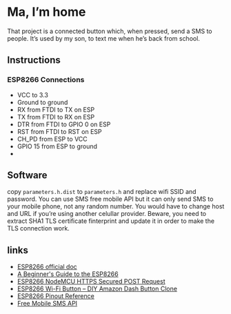 # Ma, I’m home

That project is a connected button which, when pressed, send a SMS to people. It’s used by my son, to text me when he’s back from school.

## Instructions

### ESP8266 Connections

- VCC to 3.3
- Ground to ground
- RX from FTDI to TX on ESP
- TX from FTDI to RX on ESP
- DTR from FTDI to GPIO 0 on ESP
- RST from FTDI to RST on ESP
- CH_PD from ESP to VCC
- GPIO 15 from ESP to ground 
- 
## Software

copy `parameters.h.dist` to `parameters.h` and replace wifi SSID and password. You can use SMS free mobile API but it can only send SMS to your mobile phone, not any random number. You would have to change host and URL if you’re using another celullar provider.
Beware, you need to extract SHA1 TLS certificate finterprint and update it in order to make the TLS connection work.

## links

  * [ESP8266 official doc](https://github.com/espressif/esptool/wiki/ESP8266-Boot-Mode-Selection)
  * [A Beginner's Guide to the ESP8266](https://tttapa.github.io/ESP8266/Chap01%20-%20ESP8266.html)
  * [ESP8266 NodeMCU HTTPS Secured POST Request](https://circuits4you.com/2019/02/08/esp8266-nodemcu-https-secured-post-request/)
  * [ESP8266 Wi-Fi Button – DIY Amazon Dash Button Clone](https://randomnerdtutorials.com/esp8266-wi-fi-button-diy-amazon-dash-button-clone/)
  * [ESP8266 Pinout Reference](https://randomnerdtutorials.com/esp8266-pinout-reference-gpios/)
  * [Free Mobile SMS API](https://www.freenews.fr/freenews-edition-nationale-299/free-mobile-170/nouvelle-option-notifications-par-sms-chez-free-mobile-14817)
